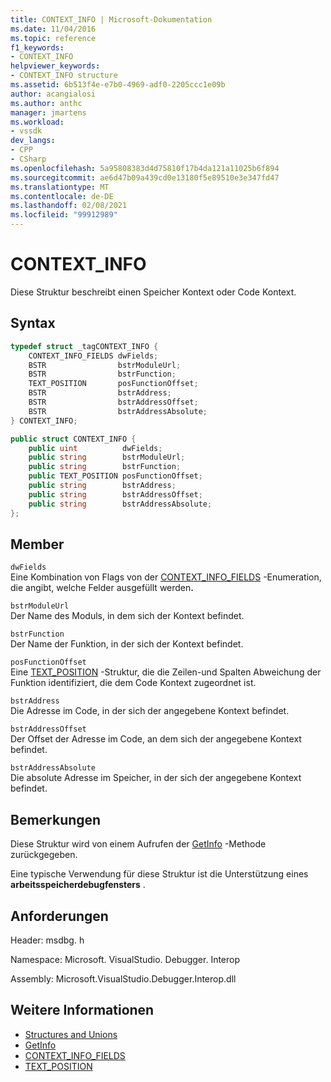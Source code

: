 ```yaml
---
title: CONTEXT_INFO | Microsoft-Dokumentation
ms.date: 11/04/2016
ms.topic: reference
f1_keywords:
- CONTEXT_INFO
helpviewer_keywords:
- CONTEXT_INFO structure
ms.assetid: 6b513f4e-e7b0-4969-adf0-2205ccc1e09b
author: acangialosi
ms.author: anthc
manager: jmartens
ms.workload:
- vssdk
dev_langs:
- CPP
- CSharp
ms.openlocfilehash: 5a95808383d4d75810f17b4da121a11025b6f894
ms.sourcegitcommit: ae6d47b09a439cd0e13180f5e89510e3e347fd47
ms.translationtype: MT
ms.contentlocale: de-DE
ms.lasthandoff: 02/08/2021
ms.locfileid: "99912989"
---
```

# <a name="context_info"></a>CONTEXT_INFO
Diese Struktur beschreibt einen Speicher Kontext oder Code Kontext.

## <a name="syntax"></a>Syntax

```cpp
typedef struct _tagCONTEXT_INFO {
    CONTEXT_INFO_FIELDS dwFields;
    BSTR                bstrModuleUrl;
    BSTR                bstrFunction;
    TEXT_POSITION       posFunctionOffset;
    BSTR                bstrAddress;
    BSTR                bstrAddressOffset;
    BSTR                bstrAddressAbsolute;
} CONTEXT_INFO;
```

```csharp
public struct CONTEXT_INFO {
    public uint          dwFields;
    public string        bstrModuleUrl;
    public string        bstrFunction;
    public TEXT_POSITION posFunctionOffset;
    public string        bstrAddress;
    public string        bstrAddressOffset;
    public string        bstrAddressAbsolute;
};
```

## <a name="members"></a>Member
`dwFields`\
Eine Kombination von Flags von der [CONTEXT_INFO_FIELDS](../../../extensibility/debugger/reference/context-info-fields.md) -Enumeration, die angibt, welche Felder ausgefüllt werden<strong>.</strong>

`bstrModuleUrl`\
Der Name des Moduls, in dem sich der Kontext befindet.

`bstrFunction`\
Der Name der Funktion, in der sich der Kontext befindet.

`posFunctionOffset`\
Eine [TEXT_POSITION](../../../extensibility/debugger/reference/text-position.md) -Struktur, die die Zeilen-und Spalten Abweichung der Funktion identifiziert, die dem Code Kontext zugeordnet ist.

`bstrAddress`\
Die Adresse im Code, in der sich der angegebene Kontext befindet.

`bstrAddressOffset`\
Der Offset der Adresse im Code, an dem sich der angegebene Kontext befindet.

`bstrAddressAbsolute`\
Die absolute Adresse im Speicher, in der sich der angegebene Kontext befindet.

## <a name="remarks"></a>Bemerkungen
Diese Struktur wird von einem Aufrufen der [GetInfo](../../../extensibility/debugger/reference/idebugmemorycontext2-getinfo.md) -Methode zurückgegeben.

Eine typische Verwendung für diese Struktur ist die Unterstützung eines **arbeitsspeicherdebugfensters** .

## <a name="requirements"></a>Anforderungen
Header: msdbg. h

Namespace: Microsoft. VisualStudio. Debugger. Interop

Assembly: Microsoft.VisualStudio.Debugger.Interop.dll

## <a name="see-also"></a>Weitere Informationen
- [Structures and Unions](../../../extensibility/debugger/reference/structures-and-unions.md)
- [GetInfo](../../../extensibility/debugger/reference/idebugmemorycontext2-getinfo.md)
- [CONTEXT_INFO_FIELDS](../../../extensibility/debugger/reference/context-info-fields.md)
- [TEXT_POSITION](../../../extensibility/debugger/reference/text-position.md)
